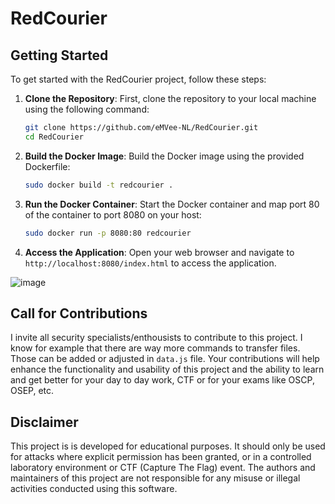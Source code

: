 # RedCourier

## Getting Started

To get started with the RedCourier project, follow these steps:

1. **Clone the Repository**:
   First, clone the repository to your local machine using the following command:
   ```bash
   git clone https://github.com/eMVee-NL/RedCourier.git
   cd RedCourier
   ```

2. **Build the Docker Image**:
   Build the Docker image using the provided Dockerfile:
   ```bash
   sudo docker build -t redcourier .
   ```

3. **Run the Docker Container**:
   Start the Docker container and map port 80 of the container to port 8080 on your host:
   ```bash
   sudo docker run -p 8080:80 redcourier
   ```

4. **Access the Application**:
   Open your web browser and navigate to `http://localhost:8080/index.html` to access the application.

![image](https://github.com/user-attachments/assets/ee4f47b5-fd47-4e36-8387-743ccf68f9d1)

## Call for Contributions
I invite all security specialists/enthousists to contribute to this project. I know for example that there are way more commands to transfer files. Those can be added or adjusted in `data.js` file. Your contributions will help enhance the functionality and usability of this project and the ability to learn and get better for your day to day work, CTF or for your exams like OSCP, OSEP, etc.

## Disclaimer

This project is is developed for educational purposes. It should only be used for attacks where explicit permission has been granted, or in a controlled laboratory environment or CTF (Capture The Flag) event. The authors and maintainers of this project are not responsible for any misuse or illegal activities conducted using this software.
